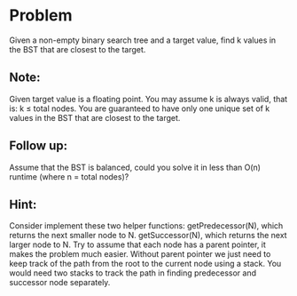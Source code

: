 Problem
===
Given a non-empty binary search tree and a target value, find k values in the BST that are closest to the target.

Note:
---
Given target value is a floating point.
You may assume k is always valid, that is: k ≤ total nodes.
You are guaranteed to have only one unique set of k values in the BST that are closest to the target.

Follow up:
---
Assume that the BST is balanced, could you solve it in less than O(n) runtime (where n = total nodes)?

Hint:
---
Consider implement these two helper functions:
getPredecessor(N), which returns the next smaller node to N.
getSuccessor(N), which returns the next larger node to N.
Try to assume that each node has a parent pointer, it makes the problem much easier.
Without parent pointer we just need to keep track of the path from the root to the current node using a stack.
You would need two stacks to track the path in finding predecessor and successor node separately.
